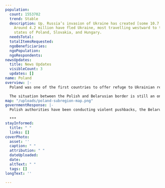 ```yaml
---
population:
  count: 1553702
  trend: Stable
  description: Up. Russia’s invasion of Ukraine has created [some 10.7 million refugees](https://data2.unhcr.org/en/situations/ukraine/location?secret=unhcrrestricted).
    Around 4.2 million have fled Ukraine, most travelling westward to the bordering
    states of Poland, Slovakia, and Hungary.
  needsTotal: 
  totalItemsRequested: 
  ngoBeneficiaries: 
  ngoPopulation: 
  ngoRespondents: 
newsUpdates:
  title: News Updates
  visibleCount: 3
  updates: []
name: Poland
overview: |-
  Poland was one of the first countries to offer refuge to Ukrainian refugees after Russia’s invasion. As of September 2022, [1.4 million refugees have registered for temporary protection](https://data.unhcr.org/en/situations/ukraine/location/10781), and it is estimated that [just under 3 million Ukrainians have sought refuge in Poland](https://data.unhcr.org/en/situations/ukraine) since the beginning of the conflict.

  The situation between the Polish and Belarusian border is still an ongoing crisis. In June 2022, a border wall standing [5.5 metres (18 feet) high along 186 kilometres (115 miles) of its northern frontier with Belarus](https://apnews.com/article/russia-ukraine-africa-poland-forests-middle-east-443c8068ea7b5d1d8f6980da6e3879af) was completed. The aim of the wall is to keep migrants out. On top of this, in October 2021, Poland introduced a new law, [attempting to legalise pushbacks](https://reliefweb.int/report/belarus/violence-and-pushbacks-poland-belarus-border). It permits Polish authorities to send back anyone who enters policing territory from Belarus. However, [these pushbacks are illegal according to international law](https://ec.europa.eu/home-affairs/policies/migration-and-asylum/common-european-asylum-system_en) and have involved several criminal acts of violence; [excessive force, extortion, torture and rape have occurred](https://reliefweb.int/report/belarus/violence-and-pushbacks-poland-belarus-border) in the border region.
map: "/uploads/poland-subregion-map.png"
governmentResponse: |-
  Polish authorities have been conducting violent pushbacks, the Belarusian authorities have been forcing the same people to cross the border by using violent means such as tasers and dogs. Since grassroots groups have been forbidden from entering the heavily policed border area, the exact needs of the people who reside there are difficult to ascertain. However, it is believed medical supplies and shelter items are in high demand.

  ***
stayInformed:
  title: " "
  links: []
coverPhoto:
  asset: ''
  caption: " "
  attribution: " "
  dateUploaded: 
  date: 
  altText: " "
  tags: []
longText: ''

---
```

